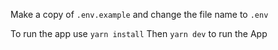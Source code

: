 Make a copy of `.env.example` and change the file name to `.env`

To run the app use 
`yarn install`
Then 
`yarn dev`
to run the App
